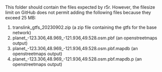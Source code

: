This folder should contain the files expected by r5r. However, the filesize limit on GitHub does not permit adding the following files because they exceed 25 MB:

1. translink_gtfs_20230902.zip (a zip file containing the gtfs for the base network)
2. planet_-123.306,48.969_-121.936,49.528.osm.pbf (an openstreetmaps output)
3. planet_-123.306,48.969_-121.936,49.528.osm.pbf.mapdb (an openstreetmaps output)
4. planet_-123.306,48.969_-121.936,49.528.osm.pbf.mapdb.p (an openstreetmaps output)
